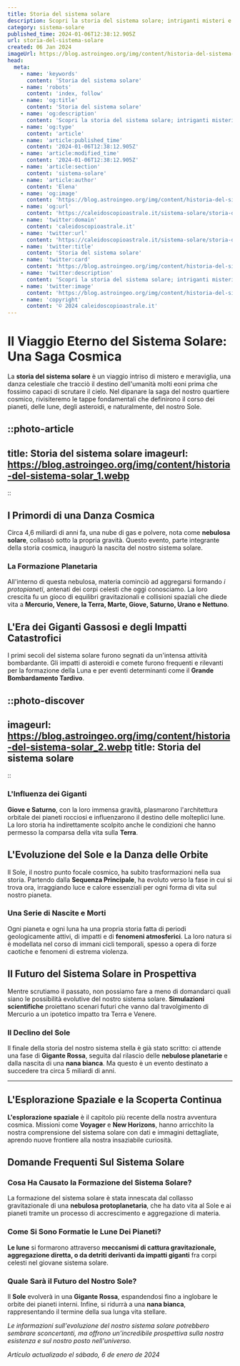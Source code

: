 ```yaml
---
title: Storia del sistema solare
description: Scopri la storia del sistema solare; intriganti misteri e scoperte sorprendenti. Un viaggio affascinante dalle origini ai giorni nostri.
category: sistema-solare
published_time: 2024-01-06T12:38:12.905Z
url: storia-del-sistema-solare
created: 06 Jan 2024
imageUrl: https://blog.astroingeo.org/img/content/historia-del-sistema-solar_1.webp
head:
  meta:
    - name: 'keywords'
      content: 'Storia del sistema solare'
    - name: 'robots'
      content: 'index, follow'
    - name: 'og:title'
      content: 'Storia del sistema solare'
    - name: 'og:description'
      content: 'Scopri la storia del sistema solare; intriganti misteri e scoperte sorprendenti. Un viaggio affascinante dalle origini ai giorni nostri.'
    - name: 'og:type'
      content: 'article'
    - name: 'article:published_time'
      content: '2024-01-06T12:38:12.905Z'
    - name: 'article:modified_time'
      content: '2024-01-06T12:38:12.905Z'
    - name: 'article:section'
      content: 'sistema-solare'
    - name: 'article:author'
      content: 'Elena'
    - name: 'og:image'
      content: 'https://blog.astroingeo.org/img/content/historia-del-sistema-solar_1.webp'
    - name: 'og:url'
      content: 'https://caleidoscopioastrale.it/sistema-solare/storia-del-sistema-solare'
    - name: 'twitter:domain'
      content: 'caleidoscopioastrale.it'
    - name: 'twitter:url'
      content: 'https://caleidoscopioastrale.it/sistema-solare/storia-del-sistema-solare'
    - name: 'twitter:title'
      content: 'Storia del sistema solare'
    - name: 'twitter:card'
      content: 'https://blog.astroingeo.org/img/content/historia-del-sistema-solar_1.webp'
    - name: 'twitter:description'
      content: 'Scopri la storia del sistema solare; intriganti misteri e scoperte sorprendenti. Un viaggio affascinante dalle origini ai giorni nostri.'
    - name: 'twitter:image'
      content: 'https://blog.astroingeo.org/img/content/historia-del-sistema-solar_1.webp'
    - name: 'copyright'
      content: '© 2024 caleidoscopioastrale.it'
---
```

# Il Viaggio Eterno del Sistema Solare: Una Saga Cosmica

La **storia del sistema solare** è un viaggio intriso di mistero e meraviglia, una danza celestiale che tracciò il destino dell'umanità molti eoni prima che fossimo capaci di scrutare il cielo. Nel dipanare la saga del nostro quartiere cosmico, rivisiteremo le tappe fondamentali che definirono il corso dei pianeti, delle lune, degli asteroidi, e naturalmente, del nostro Sole.

::photo-article
---
title: Storia del sistema solare
imageurl: https://blog.astroingeo.org/img/content/historia-del-sistema-solar_1.webp
---
::

## I Primordi di una Danza Cosmica

Circa 4,6 miliardi di anni fa, una nube di gas e polvere, nota come **nebulosa solare**, collassò sotto la propria gravità. Questo evento, parte integrante della storia cosmica, inaugurò la nascita del nostro sistema solare.

### La Formazione Planetaria

All'interno di questa nebulosa, materia cominciò ad aggregarsi formando *i protopianeti*, antenati dei corpi celesti che oggi conosciamo. La loro crescita fu un gioco di equilibri gravitazionali e collisioni spaziali che diede vita a **Mercurio, Venere, la Terra, Marte, Giove, Saturno, Urano e Nettuno**.

## L'Era dei Giganti Gassosi e degli Impatti Catastrofici

I primi secoli del sistema solare furono segnati da un'intensa attività bombardante. Gli impatti di asteroidi e comete furono frequenti e rilevanti per la formazione della Luna e per eventi determinanti come il **Grande Bombardamento Tardivo**.

::photo-discover
---
imageurl: https://blog.astroingeo.org/img/content/historia-del-sistema-solar_2.webp
title: Storia del sistema solare
---
::

### L'Influenza dei Giganti

**Giove e Saturno**, con la loro immensa gravità, plasmarono l'architettura orbitale dei pianeti rocciosi e influenzarono il destino delle molteplici lune. La loro storia ha indirettamente scolpito anche le condizioni che hanno permesso la comparsa della vita sulla **Terra**.

## L'Evoluzione del Sole e la Danza delle Orbite

Il Sole, il nostro punto focale cosmico, ha subito trasformazioni nella sua storia. Partendo dalla **Sequenza Principale**, ha evoluto verso la fase in cui si trova ora, irraggiando luce e calore essenziali per ogni forma di vita sul nostro pianeta.

### Una Serie di Nascite e Morti

Ogni pianeta e ogni luna ha una propria storia fatta di periodi geologicamente attivi, di impatti e di **fenomeni atmosferici**. La loro natura si è modellata nel corso di immani cicli temporali, spesso a opera di forze caotiche e fenomeni di estrema violenza.

## Il Futuro del Sistema Solare in Prospettiva

Mentre scrutiamo il passato, non possiamo fare a meno di domandarci quali siano le possibilità evolutive del nostro sistema solare. **Simulazioni scientifiche** proiettano scenari futuri che vanno dal travolgimento di Mercurio a un ipotetico impatto tra Terra e Venere.

### Il Declino del Sole

Il finale della storia del nostro sistema stella è già stato scritto: ci attende una fase di **Gigante Rossa**, seguita dal rilascio delle **nebulose planetarie** e dalla nascita di una **nana bianca**. Ma questo è un evento destinato a succedere tra circa 5 miliardi di anni.

---

## L'Esplorazione Spaziale e la Scoperta Continua

**L'esplorazione spaziale** è il capitolo più recente della nostra avventura cosmica. Missioni come **Voyager** e **New Horizons**, hanno arricchito la nostra comprensione del sistema solare con dati e immagini dettagliate, aprendo nuove frontiere alla nostra insaziabile curiosità.

## Domande Frequenti Sul Sistema Solare

### Cosa Ha Causato la Formazione del Sistema Solare?
La formazione del sistema solare è stata innescata dal collasso gravitazionale di una **nebulosa protoplanetaria**, che ha dato vita al Sole e ai pianeti tramite un processo di accrescimento e aggregazione di materia.

### Come Si Sono Formatie le Lune Dei Pianeti?
**Le lune** si formarono attraverso **meccanismi di cattura gravitazionale, aggregazione diretta, o da detriti derivanti da impatti giganti** fra corpi celesti nel giovane sistema solare.

### Quale Sarà il Futuro del Nostro Sole?
Il **Sole** evolverà in una **Gigante Rossa**, espandendosi fino a inglobare le orbite dei pianeti interni. Infine, si ridurrà a una **nana bianca**, rappresentando il termine della sua lunga vita stellare.

*Le informazioni sull'evoluzione del nostro *sistema solare* potrebbero sembrare sconcertanti, ma offrono un'incredibile prospettiva sulla nostra esistenza e sul nostro posto nell'universo.*

_Artículo actualizado el sábado, 6 de enero de 2024_